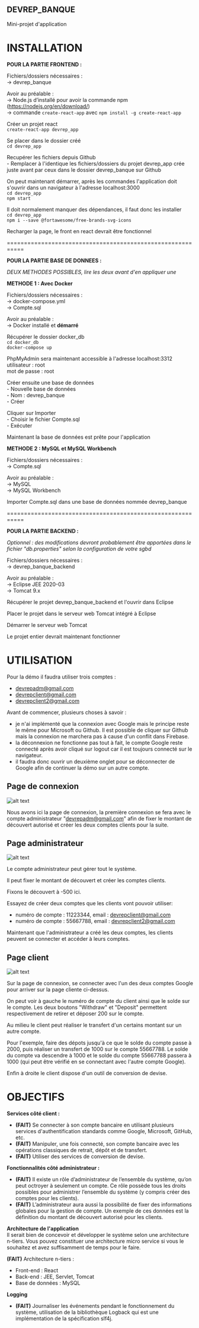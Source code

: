 ## DEVREP_BANQUE
Mini-projet d'application


# INSTALLATION

__POUR LA PARTIE FRONTEND :__

Fichiers/dossiers nécessaires :  
-> devrep_banque

Avoir au préalable :  
-> Node.js d’installé pour avoir la commande npm  (https://nodejs.org/en/download/)  
-> commande `create-react-app` avec `npm install -g create-react-app`  

Créer un projet react  
    `create-react-app devrep_app`  

Se placer dans le dossier créé  
    `cd devrep_app`

Recupérer les fichiers depuis Github  
    - Remplacer à l'identique les fichiers/dossiers du projet devrep_app crée juste avant
      par ceux dans le dossier devrep_banque sur Github

On peut maintenant démarrer, après les commandes l'application doit s'ouvrir dans un navigateur à l'adresse localhost:3000  
    `cd devrep_app`  
    `npm start`  

Il doit normalement manquer des dépendances, il faut donc les installer  
    `cd devrep_app`  
    `npm i --save @fortawesome/free-brands-svg-icons`

Recharger la page, le front en react devrait être fonctionnel 

===========================================================

__POUR LA PARTIE BASE DE DONNEES :__

_DEUX METHODES POSSIBLES, lire les deux avant d'en appliquer une_

__METHODE 1 : Avec Docker__

Fichiers/dossiers nécessaires :  
-> docker-compose.yml  
-> Compte.sql  

Avoir au préalable :  
-> Docker installé et __démarré__  

Récupérer le dossier docker_db   
    `cd docker_db`  
    `docker-compose up` 

PhpMyAdmin sera maintenant accessible à l'adresse localhost:3312  
    utilisateur  : root  
    mot de passe : root  

Créer ensuite une base de données  
    - Nouvelle base de données  
    - Nom : devrep_banque  
    - Créer  

Cliquer sur Importer  
    - Choisir le fichier Compte.sql  
    - Exécuter  

Maintenant la base de données est prête pour l'application  

__METHODE 2 : MySQL et MySQL Workbench__

Fichiers/dossiers nécessaires :  
    -> Compte.sql  

Avoir au préalable :  
    -> MySQL  
    -> MySQL Workbench  

Importer Compte.sql dans une base de données nommée devrep_banque

===========================================================

__POUR LA PARTIE BACKEND :__  


_Optionnel : des modifications devront probablement être apportées dans le fichier "db.properties" selon la configuration de votre sgbd_  


Fichiers/dossiers nécessaires :  
-> devrep_banque_backend  

Avoir au préalable :  
-> Eclipse JEE 2020-03  
-> Tomcat 9.x 

Récupérer le projet devrep_banque_backend et l'ouvrir dans Eclipse

Placer le projet dans le serveur web Tomcat intégré à Eclipse

Démarrer le serveur web Tomcat

Le projet entier devrait maintenant fonctionner  

# UTILISATION  

Pour la démo il faudra utiliser trois comptes :  
- devrepadm@gmail.com  
- devrepclient@gmail.com  
- devrepclient2@gmail.com  

Avant de commencer, plusieurs choses à savoir :  
- je n'ai implémenté que la connexion avec Google mais le principe reste le même pour Microsoft ou Github. Il est possible de cliquer sur Github mais la connexion ne marchera pas à cause d'un conflit dans Firebase.  
- la déconnexion ne fonctionne pas tout à fait, le compte Google reste connecté après avoir cliqué sur logout car il est toujours connecté sur le navigateur.  
- il faudra donc ouvrir un deuxième onglet pour se déconnecter de Google afin de continuer la démo sur un autre compte.   

## Page de connexion  

![alt text](https://github.com/itsmaxime/DEVREP_Banque/blob/main/images/connexion.png)

Nous avons ici la page de connexion, la première connexion se fera avec le compte administrateur "devrepadm@gmail.com" afin de fixer le montant de découvert autorisé et créer les deux comptes clients pour la suite.  

## Page administrateur  

![alt text](https://github.com/itsmaxime/DEVREP_Banque/blob/main/images/administrateur.png)

Le compte administrateur peut gérer tout le système.  

Il peut fixer le montant de découvert et créer les comptes clients.  

Fixons le découvert à -500 ici.  

Essayez de créer deux comptes que les clients vont pouvoir utiliser:
- numéro de compte : 11223344, email : devrepclient@gmail.com  
- numéro de compte : 55667788, email : devrepclient2@gmail.com  

Maintenant que l'administrateur a créé les deux comptes, les clients peuvent se connecter et accéder à leurs comptes.  

## Page client  

![alt text](https://github.com/itsmaxime/DEVREP_Banque/blob/main/images/client.png)

Sur la page de connexion, se connecter avec l'un des deux comptes Google pour arriver sur la page cliente ci-dessus.  

On peut voir à gauche le numéro de compte du client ainsi que le solde sur le compte. Les deux boutons "Withdraw" et "Deposit" permettent respectivement de retirer et déposer 200 sur le compte.  

Au milieu le client peut réaliser le transfert d'un certains montant sur un autre compte.  

Pour l'exemple, faire des dépots jusqu'à ce que le solde du compte passe à 2000, puis réaliser un transfert de 1000 sur le compte 55667788. Le solde du compte va descendre à 1000 et le solde du compte 55667788 passera à 1000 (qui peut être vérifié en se connectant avec l'autre compte Google).  

Enfin à droite le client dispose d'un outil de conversion de devise.  


# OBJECTIFS

__Services côté client :__
- __(FAIT)__ Se connecter à son compte bancaire en utilisant plusieurs services d'authentification standards comme Google, Microsoft, GitHub, etc.    
- __(FAIT)__ Manipuler, une fois connecté, son compte bancaire avec les opérations classiques de retrait, dépôt et de transfert.  
- __(FAIT)__ Utiliser des services de conversion de devise.  

__Fonctionnalités côté administrateur :__
- __(FAIT)__ Il existe un rôle d’administrateur de l’ensemble du système, qu’on peut octroyer à seulement un compte. Ce rôle possède tous les droits possibles pour administrer l’ensemble du système (y compris créer des comptes pour les clients).  
- __(FAIT)__ L’administrateur aura aussi la possibilité de fixer des informations globales pour la gestion de compte. Un exemple de ces données est la définition du montant de découvert autorisé pour les clients.  

__Architecture de l'application__  
Il serait bien de concevoir et développer le système selon une architecture n-tiers. Vous pouvez constituer une architecture micro service si vous le souhaitez et avez suffisamment de temps pour le faire.  

__(FAIT)__ Architecture n-tiers :
- Front-end : React  
- Back-end : JEE, Servlet, Tomcat  
- Base de données : MySQL  

__Logging__
- __(FAIT)__ Journaliser les événements pendant le fonctionnement du système, utilisation de la bibliothèque Logback qui est une implémentation de la spécification slf4j.

